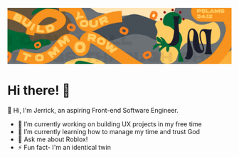 ![Header](./Github-Header-Art-01.png)
# Hi there! 👋

👋 Hi, I'm Jerrick, an aspiring Front-end Software Engineer.

- 🔭 I’m currently working on building UX projects in my free time
- 🌱 I’m currently learning how to manage my time and trust God
- 💬 Ask me about Roblox!
- ⚡ Fun fact- I'm an identical twin 

<!--
**Jermil2990/Jermil2990** is a ✨ _special_ ✨ repository because its `README.md` (this file) appears on your GitHub profile.

    
    -
    -
    -
  =
+
- 🔭 I’m currently working on ...
- 🌱 I’m currently learning ...
- 👯 I’m looking to collaborate on ...
- 🤔 I’m looking for help with ...
- 💬 Ask me about ...
- 📫 How to reach me: ...
- 😄 Pronouns: ...
- ⚡ Fun fact: ...
-->
